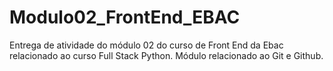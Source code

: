# Modulo02_FrontEnd_EBAC
Entrega de atividade do módulo 02 do curso de Front End da Ebac relacionado ao curso Full Stack Python. Módulo relacionado ao Git e Github. 
